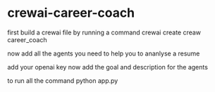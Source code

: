 # crewai-career-coach

first build a crewai file by running a command
crewai create creaw career_coach

now add all the agents you need to help you to ananlyse a resume

add your openai key
now add the goal and description for the agents 

to run all the command 
python app.py
